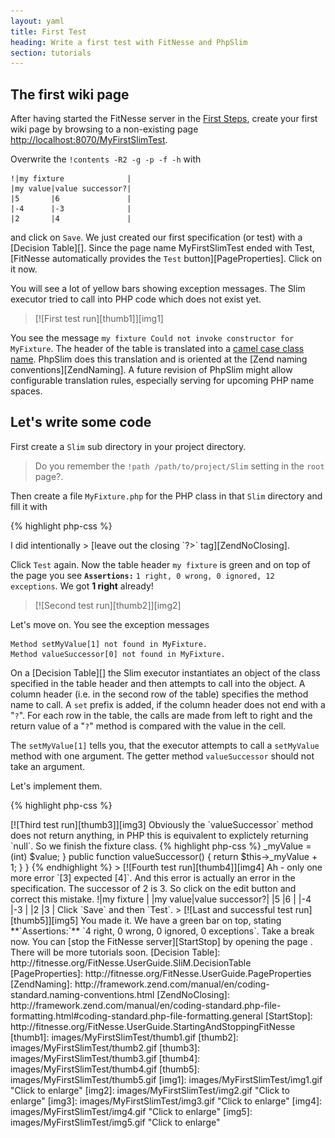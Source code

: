 ```yaml
---
layout: yaml
title: First Test
heading: Write a first test with FitNesse and PhpSlim
section: tutorials
---
```

The first wiki page
-------------------

After having started the FitNesse server in the 
[First Steps](first_steps.html),
create your first wiki page by browsing to a non-existing page
<http://localhost:8070/MyFirstSlimTest>.

Overwrite the `!contents -R2 -g -p -f -h` with

    !|my fixture              |
    |my value|value successor?|
    |5       |6               |
    |-4      |-3              |
    |2       |4               |

and click on `Save`. We just created our first specification (or test) with a
[Decision Table][].
Since the page name
MyFirstSlimTest ended with Test,
[FitNesse automatically provides the `Test` button][PageProperties].
Click on it now.

You will see a lot of yellow bars showing exception messages.
The Slim executor tried to call into PHP code which does not exist yet.

> [![First test run][thumb1]][img1]

You see the message `my fixture Could not invoke constructor for MyFixture`.
The header of the table is translated into a
[camel case class name](http://fitnesse.org/FitNesse.UserGuide.GracefulName).
PhpSlim does this translation and is oriented at the
[Zend naming conventions][ZendNaming].
A future revision of PhpSlim might allow configurable translation rules,
especially serving for upcoming PHP name spaces.

Let's write some code
---------------------

First create a `Slim` sub directory in your project directory.

> Do you remember the `!path /path/to/project/Slim`
> setting in the `root` page?.

Then create a file `MyFixture.php` for the PHP class
in that `Slim` directory and fill it with

{% highlight php-css %}
<?php
class MyFixture
{
}
{% endhighlight %}

> I did intentionally 
> [leave out the closing `?>` tag][ZendNoClosing].

Click `Test` again. Now the table header `my fixture` is green and on top of
the page you see **`Assertions:`** `1 right, 0 wrong, 0 ignored, 12 exceptions`.
We got **1 right** already!

> [![Second test run][thumb2]][img2]

Let's move on. You see the exception messages

    Method setMyValue[1] not found in MyFixture.
    Method valueSuccessor[0] not found in MyFixture.

On a [Decision Table][] the Slim executor
instantiates an object of the class specified in the
table header and then attempts to call into the object. A column header
(i.e. in the second row of the table)
specifies the method name to call. A `set` prefix is added, if
the column header does not end with a "`?`".
For each row in the table, the calls are made from left to right and
the return value of a "`?`" method is compared with the value in the cell.

The `setMyValue[1]` tells you, that the executor attempts to call
a `setMyValue` method with one argument. The getter method `valueSuccessor`
should not take an argument.

Let's implement them.

{% highlight php-css %}
<?php
class MyFixture
{
    public function setMyValue($value)
    {
    }

    public function valueSuccessor()
    {
    }
}
{% endhighlight %}

Run the `Test`. Great, no more exceptions, just 3 wrong. You can see
`[null] expected [6]` in red.

> [![Third test run][thumb3]][img3]

Obviously the `valueSuccessor` method
does not return anything, in PHP this is equivalent to explictely
returning `null`. So we finish the fixture class.

{% highlight php-css %}
<?php
class MyFixture
{
    private $_myValue;
    
    public function setMyValue($value)
    {
        $this->_myValue = (int) $value;
    }

    public function valueSuccessor()
    {
        return $this->_myValue + 1;
    }
}
{% endhighlight %}

> [![Fourth test run][thumb4]][img4]

Ah - only one more error `[3] expected [4]`. And this error is actually
an error in the specification.
The successor of 2 is 3. So click on the edit button
and correct this mistake.

    !|my fixture              |
    |my value|value successor?|
    |5       |6               |
    |-4      |-3              |
    |2       |3               |

Click `Save` and then `Test`.

> [![Last and successful test run][thumb5]][img5]

You made it. We have a green bar on top, stating
**`Assertions:`** `4 right, 0 wrong, 0 ignored, 0 exceptions`.

Take a break now. You can [stop the FitNesse server][StartStop]
by opening the page <http://localhost:8070/?responder=shutdown>.

There will be more tutorials soon.

[Decision Table]: http://fitnesse.org/FitNesse.UserGuide.SliM.DecisionTable
[PageProperties]: http://fitnesse.org/FitNesse.UserGuide.PageProperties
[ZendNaming]: http://framework.zend.com/manual/en/coding-standard.naming-conventions.html
[ZendNoClosing]: http://framework.zend.com/manual/en/coding-standard.php-file-formatting.html#coding-standard.php-file-formatting.general
[StartStop]: http://fitnesse.org/FitNesse.UserGuide.StartingAndStoppingFitNesse

[thumb1]: images/MyFirstSlimTest/thumb1.gif
[thumb2]: images/MyFirstSlimTest/thumb2.gif
[thumb3]: images/MyFirstSlimTest/thumb3.gif
[thumb4]: images/MyFirstSlimTest/thumb4.gif
[thumb5]: images/MyFirstSlimTest/thumb5.gif
[img1]: images/MyFirstSlimTest/img1.gif "Click to enlarge"
[img2]: images/MyFirstSlimTest/img2.gif "Click to enlarge"
[img3]: images/MyFirstSlimTest/img3.gif "Click to enlarge"
[img4]: images/MyFirstSlimTest/img4.gif "Click to enlarge"
[img5]: images/MyFirstSlimTest/img5.gif "Click to enlarge"

